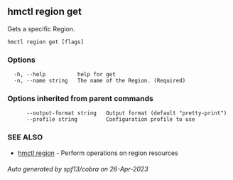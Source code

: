 ## hmctl region get

Gets a specific Region.

```
hmctl region get [flags]
```

### Options

```
  -h, --help          help for get
  -n, --name string   The name of the Region. (Required)
```

### Options inherited from parent commands

```
      --output-format string   Output format (default "pretty-print")
      --profile string         Configuration profile to use
```

### SEE ALSO

* [hmctl region](hmctl_region.md)	 - Perform operations on region resources

###### Auto generated by spf13/cobra on 26-Apr-2023
